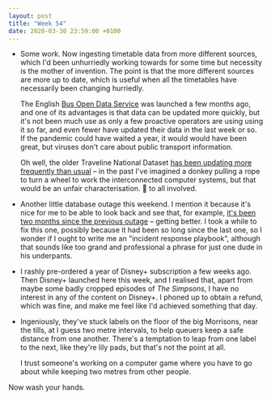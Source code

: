 ```yaml
---
layout: post
title: "Week 54"
date: 2020-03-30 23:59:00 +0100
---
```


- Some work. Now ingesting timetable data from more different sources, which
  I'd been unhurriedly working towards for some time but necessity is the
  mother of invention. The point is that the more different sources are more
  up to date, which is useful when all the timetables have necessarily been
  changing hurriedly.

  The English [Bus Open Data Service](https://www.bus-data.dft.gov.uk/) was
  launched a few months ago, and one of its advantages is that data can be
  updated more quickly, but it's not been much use as only a few proactive
  operators are using using it so far, and even fewer have updated their data
  in the last week or so. If the pandemic could have waited a year, it would
  would have been great, but viruses don't care about public transport
  information.

  Oh well, the older Traveline National Dataset [has been updating more
  frequently than usual](https://www.travelinedata.org.uk/traveline-open-data/data-reporting/) –
  in the past I've imagined a donkey pulling a rope to turn a wheel to work the
  interconnected computer systems, but that would be an unfair characterisation.
  👏 to all involved.

- Another little database outage this weekend. I mention it because it's nice for me to be able to look back and see that,
  for example, [it's been two months since the previous outage](/2020/01/week-45) – getting better.
  I took a while to fix this one, possibly because it had been so long since
  the last one, so I wonder if I ought to write me an "incident response playbook",
  although that sounds like too grand and professional a phrase for just one
  dude in his underpants.

- I rashly pre-ordered a year of Disney+ subscription a few weeks ago. Then
  Disney+ launched here this week, and I realised that, apart from maybe some
  badly cropped episodes of <cite>The Simpsons</cite>, I have no interest in any of the
  content on Disney+. I phoned up to obtain a refund, which was fine, and make me
  feel like I'd achieved something that day.

- Ingeniously, they've stuck labels on the floor of the big Morrisons, near the
  tills, at I guess two metre intervals, to help queuers keep a safe distance
  from one another. There's a temptation to leap from one label to the next,
  like they're lily pads, but that's not the point at all.

  I trust someone's working on a computer game where you have to go about while
  keeping two metres from other people.

Now wash your hands.

